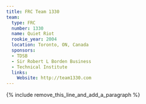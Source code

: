 ```yaml
---
title: FRC Team 1330
team:
  type: FRC
  number: 1330
  name: Quiet Riot
  rookie_year: 2004
  location: Toronto, ON, Canada
  sponsors:
  - TDSB
  - Sir Robert L Borden Business
  - Technical Institute
  links:
    Website: http://team1330.com
---
```


{% include remove_this_line_and_add_a_paragraph %}